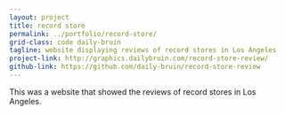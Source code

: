 ```yaml
---
layout: project
title: record store
permalink: ../portfolio/record-store/
grid-class: code daily-bruin
tagline: website displaying reviews of record stores in Los Angeles
project-link: http://graphics.dailybruin.com/record-store-review/
github-link: https://github.com/daily-bruin/record-store-review
---
```


This was a website that showed the reviews of record stores in Los Angeles.